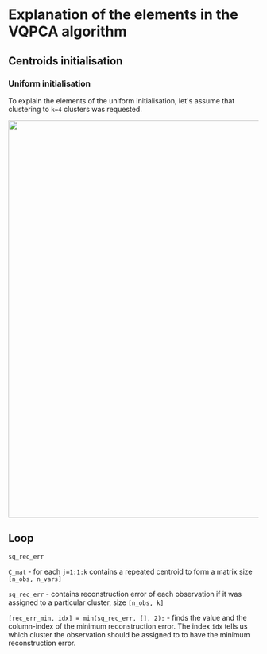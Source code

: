 # Explanation of the elements in the VQPCA algorithm

## Centroids initialisation

### Uniform initialisation

To explain the elements of the uniform initialisation, let's assume that clustering to `k=4` clusters was requested.

<p align="center">
  <img src="https://github.com/burn-research/reduced-order-modelling/raw/master/clustering/dwgs/explanation_of_C_int_and_C.png" width="800">
</p>

## Loop

`sq_rec_err`

`C_mat` - for each `j=1:1:k` contains a repeated centroid to form a matrix size `[n_obs, n_vars]`

`sq_rec_err` - contains reconstruction error of each observation if it was assigned to a particular cluster, size `[n_obs, k]`

`[rec_err_min, idx] = min(sq_rec_err, [], 2);` - finds the value and the column-index of the minimum reconstruction error. The index `idx` tells us which cluster the observation should be assigned to to have the minimum reconstruction error.
